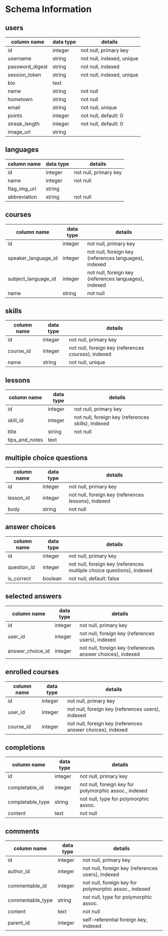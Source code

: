 # Schema Information

## users
column name     | data type | details
----------------|-----------|-----------------------
id              | integer   | not null, primary key
username        | string    | not null, indexed, unique
password_digest | string    | not null, indexed
session_token   | string    | not null, indexed, unique
bio             | text      |
name            | string    | not null
hometown        | string    | not null
email           | string    | not null, unique
points          | integer   | not null, default: 0
streak_length   | integer   | not null, default: 0
image_url       | string    |

## languages    
column name  | data type | details
-------------|-----------|-----------------------
id           | integer   | not null, primary key
name         | integer   | not null
flag_img_url | string    |
abbreviation | string    | not null

## courses
column name        | data type | details
-------------------|-----------|-----------------------
id                 | integer   | not null, primary key
speaker_language_id| integer   | not null, foreign key (references languages), indexed
subject_language_id| integer   | not null, foreign key (references languages), indexed
name               | string    | not null

## skills
column name   | data type | details
--------------|-----------|-----------------------
id            | integer   | not null, primary key
course_id     | integer   | not null, foreign key (references courses), indexed
name          | string    | not null, unique

## lessons
column name   | data type | details
--------------|-----------|-----------------------
id            | integer   | not null, primary key
skill_id      | integer   | not null, foreign key (references skills), indexed
title         | string    | not null
tips_and_notes| text      |

## multiple choice questions
column name   | data type | details
--------------|-----------|-----------------------
id            | integer   | not null, primary key
lesson_id     | integer   | not null, foreign key (references lessons), indexed
body          | string    | not null

## answer choices
column name      | data type | details
-----------------|-----------|-----------------------
id               | integer   | not null, primary key
question_id      | integer   | not null, foreign key (references multiple choice questions), indexed
is_correct       | boolean   | not null, default: false

## selected answers
column name      | data type | details
-----------------|-----------|-----------------------
id               | integer   | not null, primary key
user_id          | integer   | not null, foreign key (references users), indexed
answer_choice_id | integer   | not null, foreign key (references answer choices), indexed

## enrolled courses
column name      | data type | details
-----------------|-----------|-----------------------
id               | integer   | not null, primary key
user_id          | integer   | not null, foreign key (references users), indexed
course_id        | integer   | not null, foreign key (references answer choices), indexed

## completions
column name      | data type | details
-----------------|-----------|-----------------------
id               | integer   | not null, primary key
completable_id   | integer   | not null, foreign key for polymorphic assoc., indexed
completable_type | string    | not null, type for polymorphic assoc.
content          | text      | not null

## comments
column name     | data type | details
----------------|-----------|-----------------------
id              | integer   | not null, primary key
author_id       | integer   | not null, foreign key (references users), indexed
commentable_id  | integer   | not null, foreign key for polymorphic assoc., indexed
commentable_type| string    | not null, type for polymorphic assoc.
content         | text      | not null
parent_id       | integer   | self-referential foreign key, indexed
